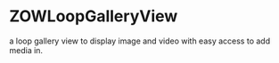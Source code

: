 # ZOWLoopGalleryView
a loop gallery view to display image and video with easy access to add media in.

